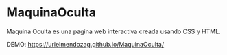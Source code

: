 # MaquinaOculta
Maquina Oculta es una pagina web interactiva creada usando CSS y HTML.

DEMO:
https://urielmendozag.github.io/MaquinaOculta/
